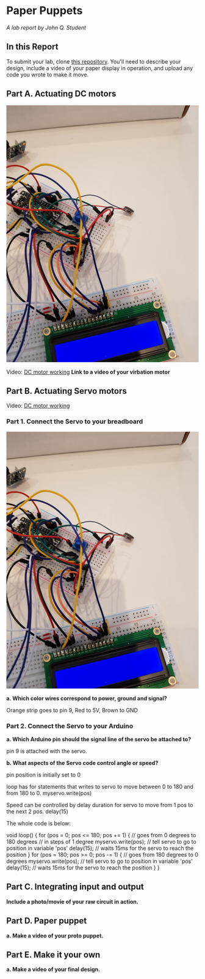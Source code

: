 # Paper Puppets

*A lab report by John Q. Student*

## In this Report

To submit your lab, clone [this repository](https://github.com/FAR-Lab/IDD-Fa18-Lab4). You'll need to describe your design, include a video of your paper display in operation, and upload any code you wrote to make it move.

## Part A. Actuating DC motors

 ![alt text](https://github.com/contactkoh/IDD-Fa18-Lab4/blob/master/DCmotor.jpg)
 
 Video:   [DC motor working](https://youtu.be/5opCuWPJ3xo)
**Link to a video of your virbation motor**

## Part B. Actuating Servo motors
 Video:   [DC motor working](https://youtu.be/5opCuWPJ3xo)

### Part 1. Connect the Servo to your breadboard

 ![alt text](https://github.com/contactkoh/IDD-Fa18-Lab4/blob/master/DCmotor.jpg)

**a. Which color wires correspond to power, ground and signal?**

Orange strip goes to pin 9, Red to 5V, Brown to GND


### Part 2. Connect the Servo to your Arduino

**a. Which Arduino pin should the signal line of the servo be attached to?**

pin 9 is attached with the servo.

**b. What aspects of the Servo code control angle or speed?**

pin position is initially set to 0

loop has for statements that writes to servo to move between 0 to 180 and from 180 to 0.
myservo.write(pos)

Speed can be controlled by delay duration for servo to  move from 1 pos to the next 2 pos.
delay(15)

The whole code is below:

void loop() {
  for (pos = 0; pos <= 180; pos += 1) { // goes from 0 degrees to 180 degrees
    // in steps of 1 degree
    myservo.write(pos);              // tell servo to go to position in variable 'pos'
    delay(15);                       // waits 15ms for the servo to reach the position
  }
  for (pos = 180; pos >= 0; pos -= 1) { // goes from 180 degrees to 0 degrees
    myservo.write(pos);              // tell servo to go to position in variable 'pos'
    delay(15);                       // waits 15ms for the servo to reach the position
  }
}

## Part C. Integrating input and output

**Include a photo/movie of your raw circuit in action.**



## Part D. Paper puppet

**a. Make a video of your proto puppet.**

## Part E. Make it your own

**a. Make a video of your final design.**
 
